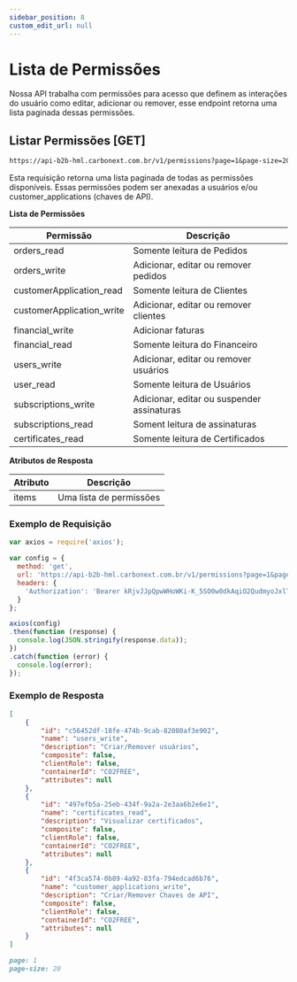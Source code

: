 ```yaml
---
sidebar_position: 8
custom_edit_url: null
---
```


# Lista de Permissões

Nossa API trabalha com permissões para acesso que definem as interações do usuário como editar, adicionar ou remover, esse endpoint retorna uma lista paginada dessas permissões.

## Listar Permissões [GET]

```md title="BASE URL"
https://api-b2b-hml.carbonext.com.br/v1/permissions?page=1&page-size=20
```

Esta requisição retorna uma lista paginada de todas as permissões disponíveis. Essas permissões podem ser anexadas a usuários e/ou customer_applications (chaves de API).

**Lista de Permissões**

| Permissão                 | Descrição                             |
| ------------------------- | ------------------------------------- |
| orders_read               | Somente leitura de Pedidos            |
| orders_write              | Adicionar, editar ou remover pedidos  |
| customerApplication_read  | Somente leitura de Clientes           |
| customerApplication_write | Adicionar, editar ou remover clientes |
| financial_write           | Adicionar faturas                     |
| financial_read            | Somente leitura do Financeiro         |
| users_write               | Adicionar, editar ou remover usuários |
| user_read                 | Somente leitura de Usuários           |
| subscriptions_write         | Adicionar, editar ou suspender assinaturas |
| subscriptions_read          | Soment leitura de assinaturas                |
| certificates_read         | Somente leitura de Certificados       |

**Atributos de Resposta**

| Atributo | Descrição               |
| -------- | ----------------------- |
| items    | Uma lista de permissões |

### Exemplo de Requisição

```javascript
var axios = require('axios');

var config = {
  method: 'get',
  url: 'https://api-b2b-hml.carbonext.com.br/v1/permissions?page=1&page-size=20',
  headers: { 
    'Authorization': 'Bearer kRjvJJpQpwWHoWKi-K_5SO0w0dkAqiO2QudmyoJxlTI'
  }
};

axios(config)
.then(function (response) {
  console.log(JSON.stringify(response.data));
})
.catch(function (error) {
  console.log(error);
});
```

### Exemplo de Resposta

```json
[
    {
        "id": "c56452df-18fe-474b-9cab-82080af3e902",
        "name": "users_write",
        "description": "Criar/Remover usuários",
        "composite": false,
        "clientRole": false,
        "containerId": "CO2FREE",
        "attributes": null
    },
    {
        "id": "497efb5a-25eb-434f-9a2a-2e3aa6b2e6e1",
        "name": "certificates_read",
        "description": "Visualizar certificados",
        "composite": false,
        "clientRole": false,
        "containerId": "CO2FREE",
        "attributes": null
    },
    {
        "id": "4f3ca574-0b89-4a92-83fa-794edcad6b76",
        "name": "customer_applications_write",
        "description": "Criar/Remover Chaves de API",
        "composite": false,
        "clientRole": false,
        "containerId": "CO2FREE",
        "attributes": null
    }
]
```

```md title="PARAMS"
page: 1
page-size: 20
```
